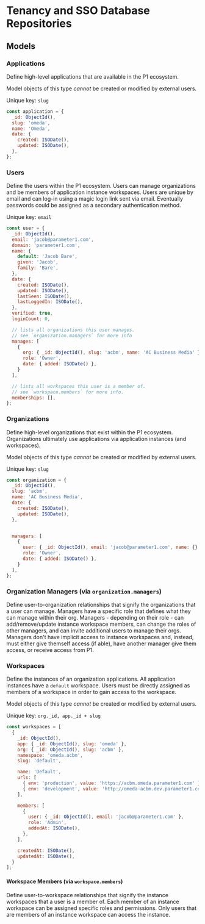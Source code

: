 # Tenancy and SSO Database Repositories

## Models

### Applications
Define high-level applications that are available in the P1 ecosystem.

Model objects of this type _cannot_ be created or modified by external users.

Unique key: `slug`

```js
const application = {
  _id: ObjectId(),
  slug: 'omeda',
  name: 'Omeda',
  date: {
    created: ISODate(),
    updated: ISODate(),
  },
};
```

### Users
Define the users within the P1 ecosystem. Users can manage organizations and be members of application instance workspaces. Users are unique by email and can log-in using a magic login link sent via email. Eventually passwords could be assigned as a secondary authentication method.

Unique key: `email`

```js
const user = {
  _id: ObjectId(),
  email: 'jacob@parameter1.com',
  domain: 'parameter1.com',
  name: {
    default: 'Jacob Bare',
    given: 'Jacob',
    family: 'Bare',
  },
  date: {
    created: ISODate(),
    updated: ISODate(),
    lastSeen: ISODate(),
    lastLoggedIn: ISODate(),
  },
  verified: true,
  loginCount: 0,

  // lists all organizations this user manages.
  // see `organization.managers` for more info
  manages: [
    {
      org: { _id: ObjectId(), slug: 'acbm', name: 'AC Business Media' },
      role: 'Owner',
      date: { added: ISODate() },
    }
  ],

  // lists all workspaces this user is a member of.
  // see `workspace.members` for more info.
  memberships: [],
};
```

### Organizations
Define high-level organizations that exist within the P1 ecosystem. Organizations ultimately use applications via application instances (and workspaces).

Model objects of this type _cannot_ be created or modified by external users.

Unique key: `slug`

```js
const organization = {
  _id: ObjectId(),
  slug: 'acbm',
  name: 'AC Business Media',
  date: {
    created: ISODate(),
    updated: ISODate(),
  },


  managers: [
    {
      user: { _id: ObjectId(), email: 'jacob@parameter1.com', name: {} },
      role: 'Owner',
      date: { added: ISODate() },
    }
  ],
};
```

### Organization Managers (via `organization.managers`)
Define user-to-organization relationships that signify the organizations that a user can manage. Managers have a specific role that defines what they can manage within their org. Managers - depending on their role - can add/remove/update instance workspace members, can change the roles of other managers, and can invite additional users to manage their orgs. Managers don't have implicit access to instance workspaces and, instead, must either give themself access (if able), have another manager give them access, or receive access from P1.

### Workspaces
Define the instances of an organization applications. All application instances have a `default` workspace. Users must be directly assigned as members of a workspace in order to gain access to the workspace.

Model objects of this type _cannot_ be created or modified by external users.

Unique key: `org._id, app._id + slug`

```js
const workspaces = [
  {
    _id: ObjectId(),
    app: { _id: ObjectId(), slug: 'omeda' },
    org: { _id: ObjectId(), slug: 'acbm' },
    namespace: 'omeda.acbm',
    slug: 'default',

    name: 'Default',
    urls: [
      { env: 'production', value: 'https://acbm.omeda.parameter1.com' },
      { env: 'development', value: 'http://omeda-acbm.dev.parameter1.com' },
    ],

    members: [
      {
        user: { _id: ObjectId(), email: 'jacob@parameter1.com' },
        role: 'Admin',
        addedAt: ISODate(),
      },
    ],

    createdAt: ISODate(),
    updatedAt: ISODate(),
  }
];
```

#### Workspace Members (via `workspace.members`)
Define user-to-workspace relationships that signify the instance workspaces that a user is a member of. Each member of an instance workspace can be assigned specific roles and permissions. Only users that are members of an instance workspace can access the instance.

